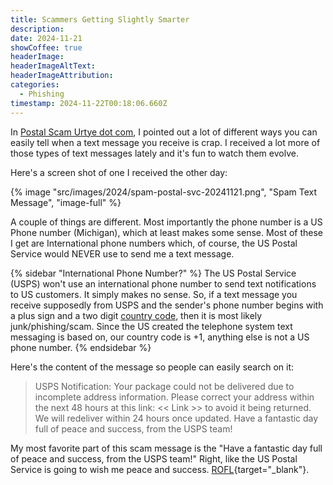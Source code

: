 ```yaml
---
title: Scammers Getting Slightly Smarter
description: 
date: 2024-11-21
showCoffee: true
headerImage: 
headerImageAltText: 
headerImageAttribution: 
categories:
  - Phishing
timestamp: 2024-11-22T00:18:06.660Z
---
```


In [Postal Scam Urtye dot com](/posts/2024/scam-postal-urtye/), I pointed out a lot of different ways you can easily tell when a text message you receive is crap. I received a lot more of those types of text messages lately and it's fun to watch them evolve.

Here's a screen shot of one I received the other day:

{% image "src/images/2024/spam-postal-svc-20241121.png", "Spam Text Message", "image-full" %}

A couple of things are different. Most importantly the phone number is a US Phone number (Michigan), which at least makes some sense. Most of these I get are International phone numbers which, of course, the US Postal Service would NEVER use to send me a text message.

{% sidebar "International Phone Number?" %}
The US Postal Service (USPS) won't use an international phone number to send text notifications to US customers. It simply makes no sense. So, if a text message you receive supposedly from USPS and the sender's phone number begins with a plus sign and a two digit <a href="https://en.wikipedia.org/wiki/List_of_country_calling_codes" target="_blank">country code</a>, then it is most likely junk/phishing/scam. Since the US created the telephone system text messaging is based on, our country code is +1, anything else is not a US phone number.
{% endsidebar %}

Here's the content of the message so people can easily search on it:

> USPS Notification: Your package could not be delivered due to incomplete address information. Please correct your address within the next 48 hours at this link: << Link >> to avoid it being returned. We will redeliver within 24 hours once updated. Have a fantastic day full of peace and success, from the USPS team!

My most favorite part of this scam message is the "Have a fantastic day full of peace and success, from the USPS team!" Right, like the US Postal Service is going to wish me peace and success. [ROFL](https://dictionary.cambridge.org/us/dictionary/english/rofl){target="_blank"}.

